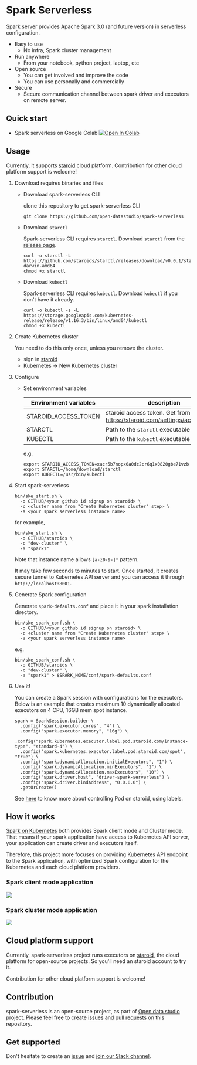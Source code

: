 # Spark Serverless

Spark server provides Apache Spark 3.0 (and future version) in serverless configuration.

 - Easy to use
    - No infra, Spark cluster management
 - Run anywhere
    - From your notebook, python project, laptop, etc
 - Open source
    - You can get involved and improve the code
    - You can use personally and commercially
 - Secure
    - Secure communication channel between spark driver and executors on remote server.


## Quick start

- Spark serverless on Google Colab [![Open In Colab](https://colab.research.google.com/assets/colab-badge.svg)](https://colab.research.google.com/github/open-datastudio/spark-serverless/blob/master/notebooks/Spark_serverless_on_Colab.ipynb)


## Usage

Currently, it supports [staroid](https://staroid.com) cloud platform. Contribution for other cloud platform support is welcome!

  1. Download requires binaries and files
     - Download spark-serverless CLI

       clone this repository to get spark-serverless CLI

       ```
       git clone https://github.com/open-datastudio/spark-serverless
       ```
     
     - Download `starctl`
       
       Spark-serverless CLI requires `starctl`. 
       Download `starctl` from the [release page](https://github.com/staroids/starctl/releases).

       ```
       curl -o starctl -L https://github.com/staroids/starctl/releases/download/v0.0.1/starctl-darwin-amd64
       chmod +x starctl
       ```

     - Download `kubectl`
       
       Spark-serverless CLI requires `kubectl`. Download `kubectl` if you don't have it already.

       ```
       curl -o kubectl -s -L https://storage.googleapis.com/kubernetes-release/release/v1.16.3/bin/linux/amd64/kubectl
       chmod +x kubectl
       ```

  2. Create Kubernetes cluster

     You need to do this only once, unless you remove the cluster.

     - sign in [staroid](https://staroid.com)
     - Kubernetes -> New Kubernetes cluster

  3. Configure
     - Set environment variables

       | Environment variables | description |
       | --------------------- | ------------|
       | STAROID_ACCESS_TOKEN | staroid access token. Get from https://staroid.com/settings/accesstokens |
       | STARCTL | Path to the `starctl` executable | 
       | KUBECTL | Path to the `kubectl` executable |

       e.g. 

       ```
       export STAROID_ACCESS_TOKEN=xacr5b7nopx0a0dc2cr6q1x0820gbe71vzb
       export STARCTL=/home/download/starctl
       export KUBECTL=/usr/bin/kubectl
       ```

  4. Start spark-serverless

     ```
     bin/ske_start.sh \
       -o GITHUB/<your github id signup on staroid> \
       -c <cluster name from "Create Kubernetes cluster" step> \
       -a <your spark serverless instance name>
     ```

     for example,

     ```
     bin/ske_start.sh \
       -o GITHUB/staroids \
       -c "dev-cluster" \
       -a "spark1"
     ```

     Note that instance name allows `[a-z0-9-]*` pattern.

     It may take few seconds to minutes to start. Once started, it creates secure tunnel to Kubernetes API server and you can access it through `http://localhost:8001`.

  5. Generate Spark configuration

     Generate `spark-defaults.conf` and place it in your spark installation directory.

     ```
     bin/ske_spark_conf.sh \
       -o GITHUB/<your github id signup on staroid> \
       -c <cluster name from "Create Kubernetes cluster" step> \
       -a <your spark serverless instance name>
     ```

     e.g.

     ```
     bin/ske_spark_conf.sh \
       -o GITHUB/staroids \
       -c "dev-cluster" \
       -a "spark1" > $SPARK_HOME/conf/spark-defaults.conf
     ```

  6. Use it!

     You can create a Spark session with configurations for the executors.
     Below is an example that creates maximum 10 dynamically allocated executors on 4 CPU, 16GB mem spot instance.

     ```
     spark = SparkSession.builder \
       .config("spark.executor.cores", "4") \
       .config("spark.executor.memory", "16g") \
       .config("spark.kubernetes.executor.label.pod.staroid.com/instance-type", "standard-4") \
       .config("spark.kubernetes.executor.label.pod.staroid.com/spot", "true") \
       .config("spark.dynamicAllocation.initialExecutors", "1") \
       .config("spark.dynamicAllocation.minExecutors", "1") \
       .config("spark.dynamicAllocation.maxExecutors", "10") \
       .config("spark.driver.host", "driver-spark-serverless") \
       .config("spark.driver.bindAddress", "0.0.0.0") \
       .getOrCreate()
     ```

     See [here](https://docs.staroid.com/ske/pod.html#pod) to know more about controlling Pod on staroid, using labels.

## How it works

[Spark on Kubernetes](http://spark.apache.org/docs/latest/running-on-kubernetes.html) both provides Spark client mode and Cluster mode. That means if your spark application have access to Kubernetes API server, your application can create driver and executors itself.

Therefore, this project more focuses on providing Kubernetes API endpoint to the Spark application, 
with optimized Spark configuration for the Kubernetes and each cloud platform providers.

### Spark client mode application

![](http://open-datastudio.io/_images/spark-serverless-client-mode.png)

### Spark cluster mode application

![](http://open-datastudio.io/_images/spark-serverless-cluster-mode.png)


## Cloud platform support

Currently, spark-serverless project runs executors on [staroid](https://staroid.com), the cloud platform for open-source projects. So you'll need an staroid account to try it.

Contribution for other cloud platform support is welcome!


## Contribution

spark-serverless is an open-source project, as part of [Open data studio](https://open-datastudio.io/) project. Please feel free to create [issues](https://github.com/open-datastudio/spark-serverless/issues) and [pull requests](https://github.com/open-datastudio/spark-serverless/pulls) on this repository.

## Get supported

Don't hesitate to create an [issue](https://github.com/open-datastudio/spark-serverless/issues) and [join our Slack channel](https://join.slack.com/t/opendatastudio/shared_invite/zt-fy2dsmb7-E9_UrBAh4UA47lzN5sUHUA).
